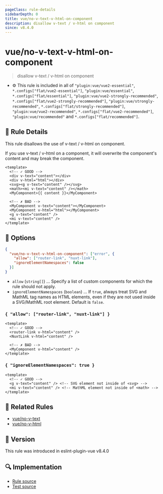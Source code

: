```yaml
---
pageClass: rule-details
sidebarDepth: 0
title: vue/no-v-text-v-html-on-component
description: disallow v-text / v-html on component
since: v8.4.0
---
```


# vue/no-v-text-v-html-on-component

> disallow v-text / v-html on component

- :gear: This rule is included in all of `"plugin:vue/vue2-essential"`, `*.configs["flat/vue2-essential"]`, `"plugin:vue/essential"`, `*.configs["flat/essential"]`, `"plugin:vue/vue2-strongly-recommended"`, `*.configs["flat/vue2-strongly-recommended"]`, `"plugin:vue/strongly-recommended"`, `*.configs["flat/strongly-recommended"]`, `"plugin:vue/vue2-recommended"`, `*.configs["flat/vue2-recommended"]`, `"plugin:vue/recommended"` and `*.configs["flat/recommended"]`.

## :book: Rule Details

This rule disallows the use of v-text / v-html on component.

If you use v-text / v-html on a component, it will overwrite the component's content and may break the component.

<eslint-code-block :rules="{'vue/no-v-text-v-html-on-component': ['error']}">

```vue
<template>
  <!-- ✓ GOOD -->
  <div v-text="content"></div>
  <div v-html="html"></div>
  <svg><g v-text="content" /></svg>
  <math><mi v-text="content" /></math>
  <MyComponent>{{ content }}</MyComponent>

  <!-- ✗ BAD -->
  <MyComponent v-text="content"></MyComponent>
  <MyComponent v-html="html"></MyComponent>
  <g v-text="content" />
  <mi v-text="content" />
</template>
```

</eslint-code-block>

## :wrench: Options

```json
{
  "vue/no-v-text-v-html-on-component": ["error", {
    "allow": ["router-link", "nuxt-link"],
    "ignoreElementNamespaces": false
  }]
}
```

- `allow` (`string[]`) ... Specify a list of custom components for which the rule should not apply.
- `ignoreElementNamespaces` (`boolean`) ... If `true`, always treat SVG and MathML tag names as HTML elements, even if they are not used inside a SVG/MathML root element. Default is `false`.

### `{ "allow": ["router-link", "nuxt-link"] }`

<eslint-code-block :rules="{'vue/no-v-text-v-html-on-component': ['error', { allow: ['router-link', 'nuxt-link'] }]}">

```vue
<template>
  <!-- ✓ GOOD -->
  <router-link v-html="content" />
  <NuxtLink v-html="content" />

  <!-- ✗ BAD -->
  <MyComponent v-html="content" />
</template>
```

</eslint-code-block>

### `{ "ignoreElementNamespaces": true }`

<eslint-code-block :rules="{'vue/no-v-text-v-html-on-component': ['error', { ignoreElementNamespaces: true }]}">

```vue
<template>
  <!-- ✓ GOOD -->
  <g v-text="content" /> <!-- SVG element not inside of <svg> -->
  <mi v-text="content" /> <!-- MathML element not inside of <math> -->
</template>
```

</eslint-code-block>

## :couple: Related Rules

- [vue/no-v-text](./no-v-text.md)
- [vue/no-v-html](./no-v-html.md)

## :rocket: Version

This rule was introduced in eslint-plugin-vue v8.4.0

## :mag: Implementation

- [Rule source](https://github.com/vuejs/eslint-plugin-vue/blob/master/lib/rules/no-v-text-v-html-on-component.js)
- [Test source](https://github.com/vuejs/eslint-plugin-vue/blob/master/tests/lib/rules/no-v-text-v-html-on-component.js)
